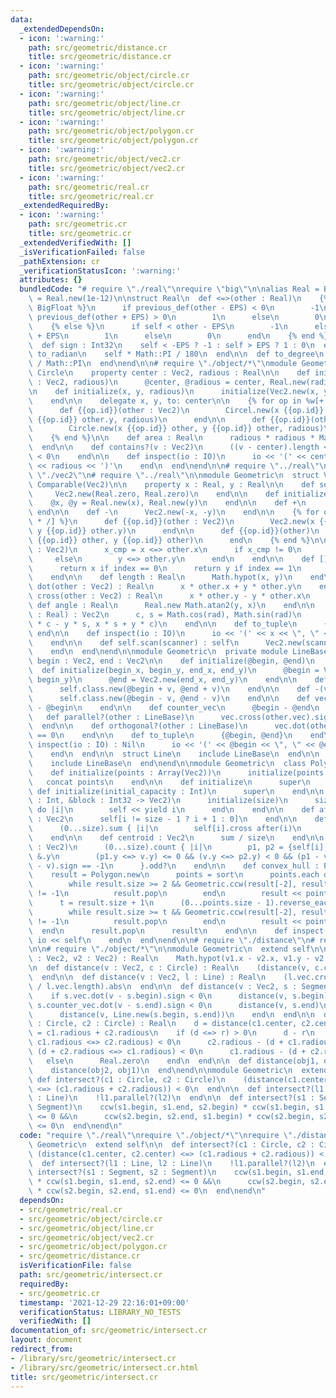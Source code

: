 ```yaml
---
data:
  _extendedDependsOn:
  - icon: ':warning:'
    path: src/geometric/distance.cr
    title: src/geometric/distance.cr
  - icon: ':warning:'
    path: src/geometric/object/circle.cr
    title: src/geometric/object/circle.cr
  - icon: ':warning:'
    path: src/geometric/object/line.cr
    title: src/geometric/object/line.cr
  - icon: ':warning:'
    path: src/geometric/object/polygon.cr
    title: src/geometric/object/polygon.cr
  - icon: ':warning:'
    path: src/geometric/object/vec2.cr
    title: src/geometric/object/vec2.cr
  - icon: ':warning:'
    path: src/geometric/real.cr
    title: src/geometric/real.cr
  _extendedRequiredBy:
  - icon: ':warning:'
    path: src/geometric.cr
    title: src/geometric.cr
  _extendedVerifiedWith: []
  _isVerificationFailed: false
  _pathExtension: cr
  _verificationStatusIcon: ':warning:'
  attributes: {}
  bundledCode: "# require \"./real\"\nrequire \"big\"\n\nalias Real = BigFloat\nEPS\
    \ = Real.new(1e-12)\n\nstruct Real\n  def <=>(other : Real)\n    {% if Real ==\
    \ BigFloat %}\n      if previous_def(other - EPS) < 0\n        -1\n      elsif\
    \ previous_def(other + EPS) > 0\n        1\n      else\n        0\n      end\n\
    \    {% else %}\n      if self < other - EPS\n        -1\n      elsif self > other\
    \ + EPS\n        1\n      else\n        0\n      end\n    {% end %}\n  end\n\n\
    \  def sign : Int32\n    self < -EPS ? -1 : self > EPS ? 1 : 0\n  end\n\n  def\
    \ to_radian\n    self * Math::PI / 180\n  end\n\n  def to_degree\n    self * 180\
    \ / Math::PI\n  end\nend\n\n# require \"./object/*\"\nmodule Geometric\n  struct\
    \ Circle\n    property center : Vec2, radious : Real\n\n    def initialize(center\
    \ : Vec2, radious)\n      @center, @radious = center, Real.new(radious)\n    end\n\
    \n    def initialize(x, y, radious)\n      initialize(Vec2.new(x, y), radious)\n\
    \    end\n\n    delegate x, y, to: center\n\n    {% for op in %w[+ - * /] %}\n\
    \      def {{op.id}}(other : Vec2)\n        Circel.new(x {{op.id}} other.x, y\
    \ {{op.id}} other.y, radious)\n      end\n\n      def {{op.id}}(other : Real)\n\
    \        Circle.new(x {{op.id}} other, y {{op.id}} other, radious)\n      end\n\
    \    {% end %}\n\n    def area : Real\n      radious * radious * Math::PI\n  \
    \  end\n\n    def contains?(v : Vec2)\n      ((v - center).length <=> radious)\
    \ < 0\n    end\n\n    def inspect(io : IO)\n      io << '(' << center << \", \"\
    \ << radious << ')'\n    end\n  end\nend\n\n# require \"../real\"\n\n# require\
    \ \"./vec2\"\n# require \"../real\"\n\nmodule Geometric\n  struct Vec2\n    include\
    \ Comparable(Vec2)\n\n    property x : Real, y : Real\n\n    def self.zero\n \
    \     Vec2.new(Real.zero, Real.zero)\n    end\n\n    def initialize(x, y)\n  \
    \    @x, @y = Real.new(x), Real.new(y)\n    end\n\n    def +\n      self\n   \
    \ end\n\n    def -\n      Vec2.new(-x, -y)\n    end\n\n    {% for op in %w[+ -\
    \ * /] %}\n      def {{op.id}}(other : Vec2)\n        Vec2.new(x {{op.id}} other.x,\
    \ y {{op.id}} other.y)\n      end\n\n      def {{op.id}}(other)\n        Vec2.new(x\
    \ {{op.id}} other, y {{op.id}} other)\n      end\n    {% end %}\n\n    def <=>(other\
    \ : Vec2)\n      x_cmp = x <=> other.x\n      if x_cmp != 0\n        x_cmp\n \
    \     else\n        y <=> other.y\n      end\n    end\n\n    def [](index : Int)\n\
    \      return x if index == 0\n      return y if index == 1\n      raise IndexError.new\n\
    \    end\n\n    def length : Real\n      Math.hypot(x, y)\n    end\n\n    def\
    \ dot(other : Vec2) : Real\n      x * other.x + y * other.y\n    end\n\n    def\
    \ cross(other : Vec2) : Real\n      x * other.y - y * other.x\n    end\n\n   \
    \ def angle : Real\n      Real.new Math.atan2(y, x)\n    end\n\n    def rotate(rad\
    \ : Real) : Vec2\n      c, s = Math.cos(rad), Math.sin(rad)\n      Vec2.new(x\
    \ * c - y * s, x * s + y * c)\n    end\n\n    def to_tuple\n      {x, y}\n   \
    \ end\n\n    def inspect(io : IO)\n      io << '(' << x << \", \" << y << ')'\n\
    \    end\n\n    def self.scan(scanner) : self\n      Vec2.new(scanner.f, scanner.f)\n\
    \    end\n  end\nend\n\nmodule Geometric\n  private module LineBase\n    getter\
    \ begin : Vec2, end : Vec2\n\n    def initialize(@begin, @end)\n    end\n\n  \
    \  def initialize(begin_x, begin_y, end_x, end_y)\n      @begin = Vec2.new(begin_x,\
    \ begin_y)\n      @end = Vec2.new(end_x, end_y)\n    end\n\n    def +(v : Vec2)\n\
    \      self.class.new(@begin + v, @end + v)\n    end\n\n    def -(v : Vec2)\n\
    \      self.class.new(@begin - v, @end - v)\n    end\n\n    def vec\n      @end\
    \ - @begin\n    end\n\n    def counter_vec\n      @begin - @end\n    end\n\n \
    \   def parallel?(other : LineBase)\n      vec.cross(other.vec).sign == 0\n  \
    \  end\n\n    def orthogonal?(other : LineBase)\n      vec.dot(other.vec).sign\
    \ == 0\n    end\n\n    def to_tuple\n      {@begin, @end}\n    end\n\n    def\
    \ inspect(io : IO) : Nil\n      io << '(' << @begin << \", \" << @end << ')'\n\
    \    end\n  end\n\n  struct Line\n    include LineBase\n  end\n\n  struct Segment\n\
    \    include LineBase\n  end\nend\n\nmodule Geometric\n  class Polygon < Array(Vec2)\n\
    \    def initialize(points : Array(Vec2))\n      initialize(points.size)\n   \
    \   concat points\n    end\n\n    def initialize\n      super\n    end\n\n   \
    \ def initialize(initial_capacity : Int)\n      super\n    end\n\n    def initialize(size\
    \ : Int, &block : Int32 -> Vec2)\n      initialize(size)\n      size.to_i.times\
    \ do |i|\n        self << yield i\n      end\n    end\n\n    def after(i : Int32)\
    \ : Vec2\n      self[i != size - 1 ? i + 1 : 0]\n    end\n\n    def area : Real\n\
    \      (0...size).sum { |i|\n        self[i].cross after(i)\n      }.abs / 2\n\
    \    end\n\n    def centroid : Vec2\n      sum / size\n    end\n\n    def contains?(v\
    \ : Vec2)\n      (0...size).count { |i|\n        p1, p2 = {self[i], after(i)}.minmax_by\
    \ &.y\n        (p1.y <=> v.y) <= 0 && (v.y <=> p2.y) < 0 && (p1 - v).cross(p2\
    \ - v).sign == -1\n      }.odd?\n    end\n\n    def convex_hull : Polygon\n  \
    \    result = Polygon.new\n      points = sort\n      points.each do |point|\n\
    \        while result.size >= 2 && Geometric.ccw(result[-2], result[-1], point)\
    \ != -1\n          result.pop\n        end\n        result << point\n      end\n\
    \      t = result.size + 1\n      (0...points.size - 1).reverse_each do |i|\n\
    \        while result.size >= t && Geometric.ccw(result[-2], result[-1], points[i])\
    \ != -1\n          result.pop\n        end\n        result << points[i]\n    \
    \  end\n      result.pop\n      result\n    end\n\n    def inspect(io)\n     \
    \ io << self\n    end\n  end\nend\n\n# require \"./distance\"\n# require \"./real\"\
    \n\n# require \"./object/*\"\n\nmodule Geometric\n  extend self\n\n  def distance(v1\
    \ : Vec2, v2 : Vec2) : Real\n    Math.hypot(v1.x - v2.x, v1.y - v2.y)\n  end\n\
    \n  def distance(v : Vec2, c : Circle) : Real\n    (distance(v, c.center) - c.radious).abs\n\
    \  end\n\n  def distance(v : Vec2, l : Line) : Real\n    (l.vec.cross(v - l.begin)\
    \ / l.vec.length).abs\n  end\n\n  def distance(v : Vec2, s : Segment) : Real\n\
    \    if s.vec.dot(v - s.begin).sign < 0\n      distance(v, s.begin)\n    elsif\
    \ s.counter_vec.dot(v - s.end).sign < 0\n      distance(v, s.end)\n    else\n\
    \      distance(v, Line.new(s.begin, s.end))\n    end\n  end\n\n  def distance(c1\
    \ : Circle, c2 : Circle) : Real\n    d = distance(c1.center, c2.center)\n    r\
    \ = c1.radious + c2.radious\n    if (d <=> r) > 0\n      d - r\n    elsif (d +\
    \ c1.radious <=> c2.radious) < 0\n      c2.radious - (d + c1.radious)\n    elsif\
    \ (d + c2.radious <=> c1.radious) < 0\n      c1.radious - (d + c2.radious)\n \
    \   else\n      Real.zero\n    end\n  end\n\n  def distance(obj1, obj2) : Real\n\
    \    distance(obj2, obj1)\n  end\nend\n\nmodule Geometric\n  extend self\n\n \
    \ def intersect?(c1 : Circle, c2 : Circle)\n    (distance(c1.center, c2.center)\
    \ <=> (c1.radious + c2.radious)) < 0\n  end\n\n  def intersect?(l1 : Line, l2\
    \ : Line)\n    !l1.parallel?(l2)\n  end\n\n  def intersect?(s1 : Segment, s2 :\
    \ Segment)\n    ccw(s1.begin, s1.end, s2.begin) * ccw(s1.begin, s1.end, s2.end)\
    \ <= 0 &&\n      ccw(s2.begin, s2.end, s1.begin) * ccw(s2.begin, s2.end, s1.end)\
    \ <= 0\n  end\nend\n"
  code: "require \"./real\"\nrequire \"./object/*\"\nrequire \"./distance\"\n\nmodule\
    \ Geometric\n  extend self\n\n  def intersect?(c1 : Circle, c2 : Circle)\n   \
    \ (distance(c1.center, c2.center) <=> (c1.radious + c2.radious)) < 0\n  end\n\n\
    \  def intersect?(l1 : Line, l2 : Line)\n    !l1.parallel?(l2)\n  end\n\n  def\
    \ intersect?(s1 : Segment, s2 : Segment)\n    ccw(s1.begin, s1.end, s2.begin)\
    \ * ccw(s1.begin, s1.end, s2.end) <= 0 &&\n      ccw(s2.begin, s2.end, s1.begin)\
    \ * ccw(s2.begin, s2.end, s1.end) <= 0\n  end\nend\n"
  dependsOn:
  - src/geometric/real.cr
  - src/geometric/object/circle.cr
  - src/geometric/object/line.cr
  - src/geometric/object/vec2.cr
  - src/geometric/object/polygon.cr
  - src/geometric/distance.cr
  isVerificationFile: false
  path: src/geometric/intersect.cr
  requiredBy:
  - src/geometric.cr
  timestamp: '2021-12-29 22:16:01+09:00'
  verificationStatus: LIBRARY_NO_TESTS
  verifiedWith: []
documentation_of: src/geometric/intersect.cr
layout: document
redirect_from:
- /library/src/geometric/intersect.cr
- /library/src/geometric/intersect.cr.html
title: src/geometric/intersect.cr
---
```

